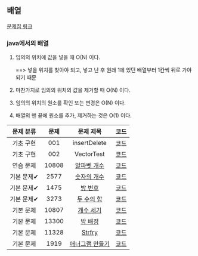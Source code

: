 ## 배열

[문제집 링크](https://www.acmicpc.net/workbook/view/7307)

### java에서의 배열
1. 임의의 위치에 값을  넣을 때 O(N) 이다. 

    ==> 넣을 위치를 찾아야 되고, 넣고 난 후 원래 1에 있던 배열부터 1칸씩 뒤로 가야 되기 때문
2. 마찬가지로 임의의 위치의 값을 제거할 때 O(N) 이다.
3. 임의의 위치의 원소를 확인 또는 변경은 O(N) 이다.
4. 배열의 맨 끝에 원소를 추가, 제거하는 것은 O(1) 이다.


| 문제 분류 | 문제 | 문제 제목 | 코드 |
| :--: | :--: | :--: | :--: |
| 기초 구현 | 001 | insertDelete | [코드](https://github.com/sora0319/basic_algorithm_solved/blob/main/02_Arrays/code/insertDelete.java) |
| 기초 구현 | 002 | VectorTest | [코드](https://github.com/sora0319/basic_algorithm_solved/blob/main/02_Arrays/code/VectorTest.java) |
| 연습 문제 | 10808 | [알파벳 개수](https://www.acmicpc.net/problem/10808) | [코드](https://github.com/sora0319/basic_algorithm_solved/blob/main/02_Arrays/code/No_10808.java) |
| 기본 문제✔ | 2577 | [숫자의 개수](https://www.acmicpc.net/problem/2577) | [코드](https://github.com/sora0319/basic_algorithm_solved/blob/main/02_Arrays/code/No_2577.java) |
| 기본 문제✔ | 1475 | [방 번호](https://www.acmicpc.net/problem/1475) | [코드](https://github.com/sora0319/basic_algorithm_solved/blob/main/02_Arrays/code/No_1475.java) |
| 기본 문제✔ | 3273 | [두 수의 합](https://www.acmicpc.net/problem/3273) | [코드](https://github.com/sora0319/basic_algorithm_solved/blob/main/02_Arrays/code/No_3273.java) |
| 기본 문제 | 10807 | [개수 세기](https://www.acmicpc.net/problem/10807) | [코드](https://github.com/sora0319/basic_algorithm_solved/blob/main/02_Arrays/code/No_10807.java) |
| 기본 문제 | 13300 | [방 배정](https://www.acmicpc.net/problem/13300) | [코드](https://github.com/sora0319/basic_algorithm_solved/blob/main/02_Arrays/code/No_13300.java) |
| 기본 문제 | 11328 | [Strfry](https://www.acmicpc.net/problem/11328) | [코드](https://github.com/sora0319/basic_algorithm_solved/blob/main/02_Arrays/code/No_11328.java) |
| 기본 문제 | 1919 | [애너그램 만들기](https://www.acmicpc.net/problem/1919) | [코드](https://github.com/sora0319/basic_algorithm_solved/blob/main/02_Arrays/code/No_1919.java) |